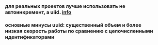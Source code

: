 
### для реальных проектов лучше использовать не автоинкремент, а uiid. [info](https://habr.com/ru/articles/760272/)

### основные минусы uuid: существенный объем и более низкая скорость работы по сравнению с целочисленными идентификаторами